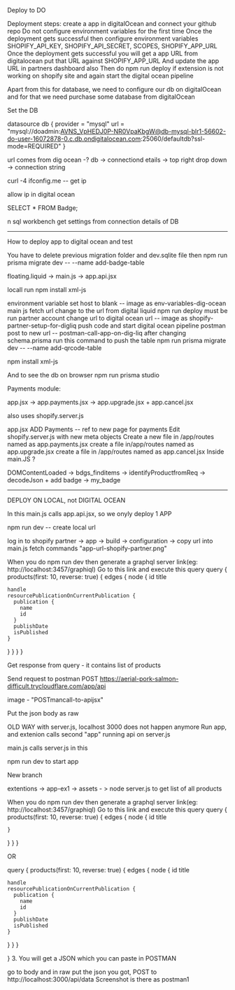 Deploy to DO

Deployment steps:
create a app in digitalOcean and connect your github repo
Do not configure environment variables for the first time
Once the deployment gets successful then configure environment variables
SHOPIFY_API_KEY, SHOPIFY_API_SECRET, SCOPES, SHOPIFY_APP_URL
Once the deployment gets successful you will get a app URL from digitalocean put that URL against SHOPIFY_APP_URL
And update the app URL in partners dashboard also
Then do npm run deploy if extension is not working on shopify site
and again start the digital ocean pipeline

Apart from this for database, we need to configure our db on digitalOcean and for that we need purchase some database from digitalOcean

Set the DB

datasource db {
  provider = "mysql"
  url      = "mysql://doadmin:AVNS_VpHEDJ0P-NR0VpaKbgW@db-mysql-blr1-56602-do-user-16072878-0.c.db.ondigitalocean.com:25060/defaultdb?ssl-mode=REQUIRED"
}

url comes from dig ocean -? db -> connectiond etails -> top right drop down -> connection string

curl -4 ifconfig.me  -- get ip

allow ip in digital ocean

SELECT * FROM Badge;

n sql workbench get settings from connection details of DB






---------------------------------------------------
How to deploy app to digital ocean and test

You have to delete previous migration folder and dev.sqlite file then 
npm run prisma migrate dev -- --name add-badge-table

floating.liquid -> main.js -> app.api.jsx

locall run npm install xml-js

environment variable set host to blank -- image as env-variables-dig-ocean
main js fetch url change to the url from digital liquid
npm run deploy must be run
partner account change url to digital ocean url -- image as shopify-partner-setup-for-digliq
push code and start digital ocean pipeline
postman post to new url -- postman-call-app-on-dig-liq
after changing schema.prisma run this command to push the table npm run prisma migrate dev -- --name add-qrcode-table

npm install xml-js

And to see the db on browser npm run prisma studio

Payments module:

app.jsx -> app.payments.jsx -> app.upgrade.jsx + app.cancel.jsx

also uses shopify.server.js

app.jsx ADD Payments -- ref to new page for payments
Edit shopify.server.js with new meta objects
Create a new file in /app/routes named as app.payments.jsx
create a file in/app/routes named as app.upgrade.jsx
create a file in /app/routes named as app.cancel.jsx
Inside main.JS ?

DOMContentLoaded -> bdgs_finditems -> identifyProductfromReq -> decodeJson + add badge -> my_badge



--------------------------------------------------------------


DEPLOY ON LOCAL, not DIGITAL OCEAN

In this main.js calls app.api.jsx, so we onyly deploy 1 APP

npm run dev -- create local url

log in to shopify partner -> app -> build -> configuration -> copy url into main.js fetch commands "app-url-shopify-partner.png"

When you do npm run dev then generate a graphql server link(eg: http://localhost:3457/graphiql)
Go to this link and execute this query
query { products(first: 10, reverse: true) { edges { node { id title

    handle
    resourcePublicationOnCurrentPublication {
      publication {
        name
        id
      }
      publishDate
      isPublished
    }
  }
}
} }

Get response from query - it contains list of products

Send request to postman POST https://aerial-pork-salmon-difficult.trycloudflare.com/app/api

image - "POSTmancall-to-apijsx"

Put the json body as raw

OLD WAY with server.js, localhost 3000 does not happen anymore Run app, and extenion calls second "app" running api on server.js

main.js calls server.js in this

npm run dev
to start app

New branch

extentions -> app-ex1 -> assets - > node server.js
to get list of all products

When you do npm run dev then generate a graphql server link(eg: http://localhost:3457/graphiql)
Go to this link and execute this query
query { products(first: 10, reverse: true) { edges { node { id title

    }
  }
}
}

OR

query { products(first: 10, reverse: true) { edges { node { id title

    handle
    resourcePublicationOnCurrentPublication {
      publication {
        name
        id
      }
      publishDate
      isPublished
    }
  }
}
}

} 3. You will get a JSON which you can paste in POSTMAN

go to body and in raw put the json you got, POST to http://localhost:3000/api/data Screenshot is there as postman1